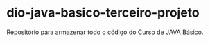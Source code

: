 # dio-java-basico-terceiro-projeto
Repositório para armazenar todo o código do Curso de JAVA Básico.
